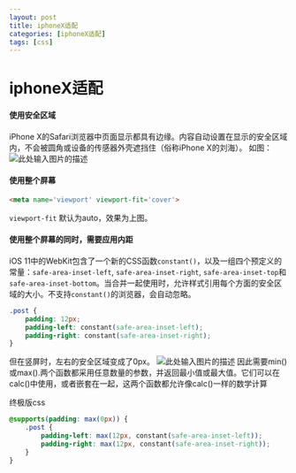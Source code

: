 ```yaml
---
layout: post
title: iphoneX适配
categories: [iphoneX适配]
tags: [css]
---
```


# iphoneX适配


#### 使用安全区域
iPhone X的Safari浏览器中页面显示都具有边缘。内容自动设置在显示的安全区域内，不会被圆角或设备的传感器外壳遮挡住（俗称iPhone X的刘海）。
如图：![此处输入图片的描述][1]

#### 使用整个屏幕
```html
<meta name='viewport' viewport-fit='cover'>
```

`viewport-fit` 默认为auto，效果为上图。

#### 使用整个屏幕的同时，需要应用内距

iOS 11中的WebKit包含了一个新的CSS函数`constant()`，以及一组四个预定义的常量：`safe-area-inset-left`, `safe-area-inset-right`, `safe-area-inset-top`和 `safe-area-inset-bottom`。当合并一起使用时，允许样式引用每个方面的安全区域的大小。不支持`constant()`的浏览器，会自动忽略。
```css
.post { 
    padding: 12px; 
    padding-left: constant(safe-area-inset-left); 
    padding-right: constant(safe-area-inset-right); 
}
```
但在竖屏时，左右的安全区域变成了0px。
![此处输入图片的描述][2]
因此需要min()或max().两个函数都采用任意数量的参数，并返回最小值或最大值。它们可以在calc()中使用，或者嵌套在一起，这两个函数都允许像calc()一样的数学计算

终极版css
```css
@supports(padding: max(0px)) { 
    .post { 
        padding-left: max(12px, constant(safe-area-inset-left));          
        padding-right: max(12px, constant(safe-area-inset-right));
    }
}
```

  [1]: http://od6qpmkyu.bkt.clouddn.com/wuhongshan/md/iphoneX%E9%80%82%E9%85%8D-1.png
  [2]: http://od6qpmkyu.bkt.clouddn.com/wuhongshan/md/iphoneX%E9%80%82%E9%85%8D-4.png